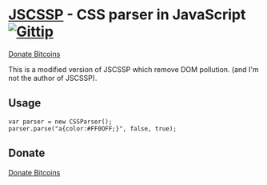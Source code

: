 [JSCSSP](http://www.glazman.org/JSCSSP/) - CSS parser in JavaScript [![Gittip](http://badgr.co/gittip/fgribreau.png)](https://www.gittip.com/fgribreau/)
================================
[Donate Bitcoins](https://coinbase.com/checkouts/fc3041b9d8116e0b98e7d243c4727a30)


This is a modified version of JSCSSP which remove DOM pollution. (and I'm not the author of JSCSSP).

Usage
---------------------------------------
	var parser = new CSSParser();
	parser.parse("a{color:#FF0OFF;}", false, true);

## Donate
[Donate Bitcoins](https://coinbase.com/checkouts/fc3041b9d8116e0b98e7d243c4727a30)
